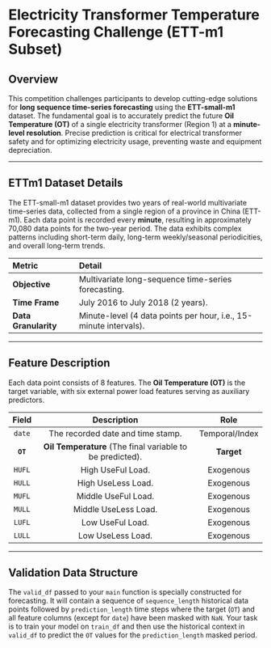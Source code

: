 # Electricity Transformer Temperature Forecasting Challenge (ETT-m1 Subset)

## Overview
This competition challenges participants to develop cutting-edge solutions for **long sequence time-series forecasting** using the **ETT-small-m1** dataset. The fundamental goal is to accurately predict the future **Oil Temperature (OT)** of a single electricity transformer (Region 1) at a **minute-level resolution**. Precise prediction is critical for electrical transformer safety and for optimizing electricity usage, preventing waste and equipment depreciation.

---

## ETTm1 Dataset Details
The ETT-small-m1 dataset provides two years of real-world multivariate time-series data, collected from a single region of a province in China (ETT-m1). Each data point is recorded every **minute**, resulting in approximately 70,080 data points for the two-year period. The data exhibits complex patterns including short-term daily, long-term weekly/seasonal periodicities, and overall long-term trends.

| Metric | Detail |
| :--- | :--- |
| **Objective** | Multivariate long-sequence time-series forecasting. |
| **Time Frame** | July 2016 to July 2018 (2 years). |
| **Data Granularity** | Minute-level (4 data points per hour, i.e., 15-minute intervals). |

---

## Feature Description
Each data point consists of 8 features. The **Oil Temperature (OT)** is the target variable, with six external power load features serving as auxiliary predictors.

| Field | Description | Role |
| :----: | :----: | :----: |
| `date` | The recorded date and time stamp. | Temporal/Index |
| **`OT`** | **Oil Temperature** (The final variable to be predicted). | **Target** |
| `HUFL` | High UseFul Load. | Exogenous |
| `HULL` | High UseLess Load. | Exogenous |
| `MUFL` | Middle UseFul Load. | Exogenous |
| `MULL` | Middle UseLess Load. | Exogenous |
| `LUFL` | Low UseFul Load. | Exogenous |
| `LULL` | Low UseLess Load. | Exogenous |

---

## Validation Data Structure
The `valid_df` passed to your `main` function is specially constructed for forecasting. It will contain a sequence of `sequence_length` historical data points followed by `prediction_length` time steps where the target (`OT`) and all feature columns (except for `date`) have been masked with `NaN`. Your task is to train your model on `train_df` and then use the historical context in `valid_df` to predict the `OT` values for the `prediction_length` masked period.
